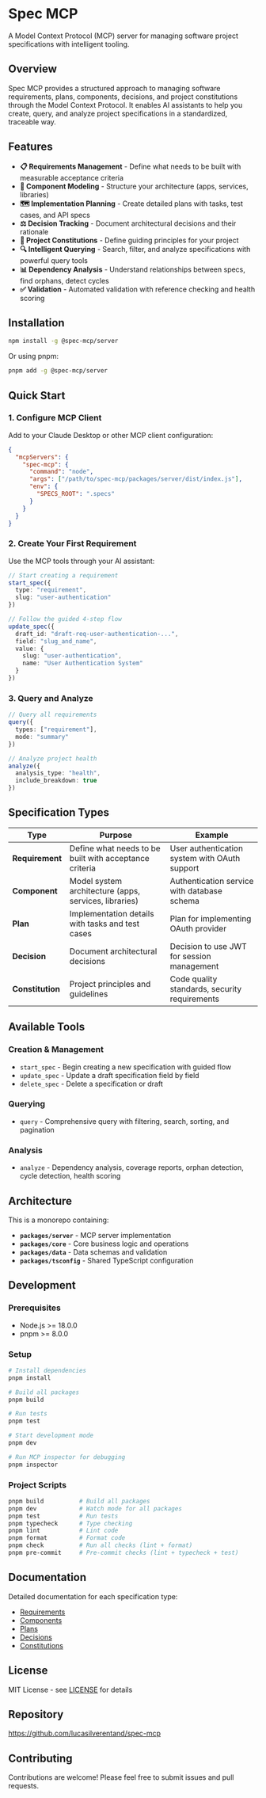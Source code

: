 # Spec MCP

A Model Context Protocol (MCP) server for managing software project specifications with intelligent tooling.

## Overview

Spec MCP provides a structured approach to managing software requirements, plans, components, decisions, and project constitutions through the Model Context Protocol. It enables AI assistants to help you create, query, and analyze project specifications in a standardized, traceable way.

## Features

- **📋 Requirements Management** - Define what needs to be built with measurable acceptance criteria
- **📐 Component Modeling** - Structure your architecture (apps, services, libraries)
- **🗺️ Implementation Planning** - Create detailed plans with tasks, test cases, and API specs
- **⚖️ Decision Tracking** - Document architectural decisions and their rationale
- **📜 Project Constitutions** - Define guiding principles for your project
- **🔍 Intelligent Querying** - Search, filter, and analyze specifications with powerful query tools
- **📊 Dependency Analysis** - Understand relationships between specs, find orphans, detect cycles
- **✅ Validation** - Automated validation with reference checking and health scoring

## Installation

```bash
npm install -g @spec-mcp/server
```

Or using pnpm:

```bash
pnpm add -g @spec-mcp/server
```

## Quick Start

### 1. Configure MCP Client

Add to your Claude Desktop or other MCP client configuration:

```json
{
  "mcpServers": {
    "spec-mcp": {
      "command": "node",
      "args": ["/path/to/spec-mcp/packages/server/dist/index.js"],
      "env": {
        "SPECS_ROOT": ".specs"
      }
    }
  }
}
```

### 2. Create Your First Requirement

Use the MCP tools through your AI assistant:

```typescript
// Start creating a requirement
start_spec({
  type: "requirement",
  slug: "user-authentication"
})

// Follow the guided 4-step flow
update_spec({
  draft_id: "draft-req-user-authentication-...",
  field: "slug_and_name",
  value: {
    slug: "user-authentication",
    name: "User Authentication System"
  }
})
```

### 3. Query and Analyze

```typescript
// Query all requirements
query({
  types: ["requirement"],
  mode: "summary"
})

// Analyze project health
analyze({
  analysis_type: "health",
  include_breakdown: true
})
```

## Specification Types

| Type | Purpose | Example |
|------|---------|---------|
| **Requirement** | Define what needs to be built with acceptance criteria | User authentication system with OAuth support |
| **Component** | Model system architecture (apps, services, libraries) | Authentication service with database schema |
| **Plan** | Implementation details with tasks and test cases | Plan for implementing OAuth provider |
| **Decision** | Document architectural decisions | Decision to use JWT for session management |
| **Constitution** | Project principles and guidelines | Code quality standards, security requirements |

## Available Tools

### Creation & Management
- `start_spec` - Begin creating a new specification with guided flow
- `update_spec` - Update a draft specification field by field
- `delete_spec` - Delete a specification or draft

### Querying
- `query` - Comprehensive query with filtering, search, sorting, and pagination

### Analysis
- `analyze` - Dependency analysis, coverage reports, orphan detection, cycle detection, health scoring

## Architecture

This is a monorepo containing:

- **`packages/server`** - MCP server implementation
- **`packages/core`** - Core business logic and operations
- **`packages/data`** - Data schemas and validation
- **`packages/tsconfig`** - Shared TypeScript configuration

## Development

### Prerequisites

- Node.js >= 18.0.0
- pnpm >= 8.0.0

### Setup

```bash
# Install dependencies
pnpm install

# Build all packages
pnpm build

# Run tests
pnpm test

# Start development mode
pnpm dev

# Run MCP inspector for debugging
pnpm inspector
```

### Project Scripts

```bash
pnpm build          # Build all packages
pnpm dev            # Watch mode for all packages
pnpm test           # Run tests
pnpm typecheck      # Type checking
pnpm lint           # Lint code
pnpm format         # Format code
pnpm check          # Run all checks (lint + format)
pnpm pre-commit     # Pre-commit checks (lint + typecheck + test)
```

## Documentation

Detailed documentation for each specification type:

- [Requirements](./docs/spec-types/requirement.md)
- [Components](./docs/spec-types/component.md)
- [Plans](./docs/spec-types/plan.md)
- [Decisions](./docs/spec-types/decision.md)
- [Constitutions](./docs/spec-types/constitution.md)

## License

MIT License - see [LICENSE](./LICENSE) for details

## Repository

https://github.com/lucasilverentand/spec-mcp

## Contributing

Contributions are welcome! Please feel free to submit issues and pull requests.
